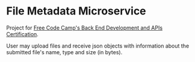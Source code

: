 # File Metadata Microservice

<p> Project for <a href = "https://www.freecodecamp.org/learn/apis-and-microservices/apis-and-microservices-projects/file-metadata-microservice">Free Code Camp's Back End Development and APIs Certification</a>.</p>
<p>User may upload files and receive json objects with information about the submitted file's name, type and size (in bytes).</p>
